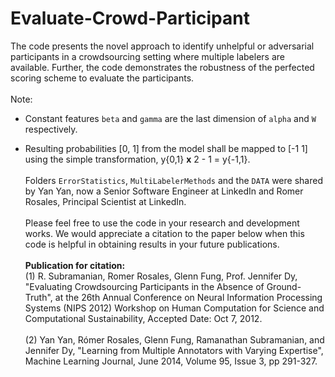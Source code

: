 # Evaluate-Crowd-Participant
The code presents the novel approach to identify unhelpful or adversarial participants in a crowdsourcing setting where multiple labelers are available. Further, the code demonstrates the robustness of the perfected scoring scheme to evaluate the participants.<br><br>
Note:
* Constant features `beta` and `gamma` are the last dimension of `alpha` and `W` respectively.

* Resulting probabilities [0, 1] from the model shall be mapped to [-1 1] using the simple transformation, y{0,1} **x** 2 - 1 = y{-1,1}.<br><br>
Folders `ErrorStatistics`, `MultiLabelerMethods` and the `DATA` were shared by Yan Yan, now a Senior Software Engineer at LinkedIn and Romer Rosales, Principal Scientist at LinkedIn.<br><br>
Please feel free to use the code in your research and development works. We would appreciate a citation to the paper below when this code is helpful in obtaining results in your future publications.<br><br>
**Publication for citation:**<br>
(1) R. Subramanian, Romer Rosales, Glenn Fung, Prof. Jennifer Dy, "Evaluating Crowdsourcing Participants in the Absence of Ground-Truth", at the 26th Annual Conference on Neural Information Processing Systems (NIPS 2012) Workshop on Human Computation for Science and Computational Sustainability,  Accepted Date: Oct 7, 2012.<br><br>
(2) Yan Yan, Rómer Rosales, Glenn Fung, Ramanathan Subramanian, and Jennifer Dy, "Learning from Multiple Annotators with Varying Expertise", Machine Learning Journal, June 2014, Volume 95, Issue 3, pp 291-327.

